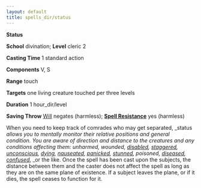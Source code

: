 ```yaml
---
layout: default
title: spells_dir/status
---
```

 **Status**

**School** divination; **Level** cleric 2

**Casting Time** 1 standard action

**Components** V, S

**Range** touch

**Targets** one living creature touched per three levels

**Duration** 1 hour_dir/level

**Saving Throw** [Will](../../combat#_will) negates (harmless); **[Spell Resistance](../../glossary#_spell-resistance)** yes (harmless)

When you need to keep track of comrades who may get separated, _status _allows you to mentally monitor their relative positions and general condition. You are aware of direction and distance to the creatures and any conditions affecting them: unharmed, wounded, [disabled](../../glossary#_disabled), [staggered](../../glossary#_staggered), [unconscious](../../glossary#_unconscious), [dying](../../glossary#_dying), [nauseated](../../glossary#_nauseated), [panicked](../../glossary#_panicked), [stunned](../../glossary#_stunned), poisoned, [diseased](../../glossary#_diseases), [confused](../../glossary#_confused)_, _or the like. Once the spell has been cast upon the subjects, the distance between them and the caster does not affect the spell as long as they are on the same plane of existence. If a subject leaves the plane, or if it dies, the spell ceases to function for it.

